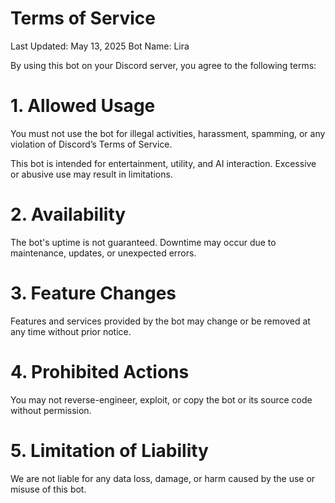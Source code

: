 # Terms of Service

Last Updated: May 13, 2025
Bot Name: Lira

By using this bot on your Discord server, you agree to the following terms:

# 1. Allowed Usage

You must not use the bot for illegal activities, harassment, spamming, or any violation of Discord’s Terms of Service.

This bot is intended for entertainment, utility, and AI interaction. Excessive or abusive use may result in limitations.


# 2. Availability

The bot's uptime is not guaranteed. Downtime may occur due to maintenance, updates, or unexpected errors.


# 3. Feature Changes

Features and services provided by the bot may change or be removed at any time without prior notice.


# 4. Prohibited Actions

You may not reverse-engineer, exploit, or copy the bot or its source code without permission.


# 5. Limitation of Liability

We are not liable for any data loss, damage, or harm caused by the use or misuse of this bot.




